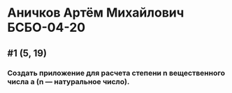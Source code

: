 # Аничков Артём Михайлович БСБО-04-20
## #1 (5, 19)


### Создать приложение для расчета степени n вещественного числа a (n — натуральное число).